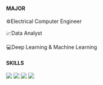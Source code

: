 #### MAJOR
⚙️Electrical Computer Engineer

📈Data Analyst

💻Deep Learning & Machine Learning

#### SKILLS
<div>
<img src ="https://img.shields.io/badge/Python-FABD14?style=flat-square&logo=Python&logoColor=white"/> 
<img src ="https://img.shields.io/badge/C++-00599C?style=flat-square&logo=cplusplus&logoColor=white"/>
<img src ="https://img.shields.io/badge/Machine Learning-EC6813?style=flat-square&logo=OpenAI&logoColor=white"/>  
<img src ="https://img.shields.io/badge/Deep Learning-6D1ED4?style=flat-square&logo=OpenAI&logoColor=white"/>  
</div>



